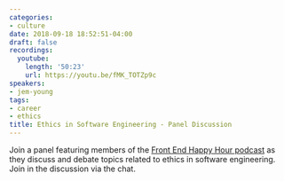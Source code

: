 ```yaml
---
categories:
- culture
date: 2018-09-18 18:52:51-04:00
draft: false
recordings:
  youtube:
    length: '50:23'
    url: https://youtu.be/fMK_TOTZp9c
speakers:
- jem-young
tags:
- career
- ethics
title: Ethics in Software Engineering - Panel Discussion
---
```



Join a panel featuring members of the [Front End Happy Hour podcast](http://frontendhappyhour.com/) as they discuss and debate topics related to ethics in software engineering. Join in the discussion via the chat.
